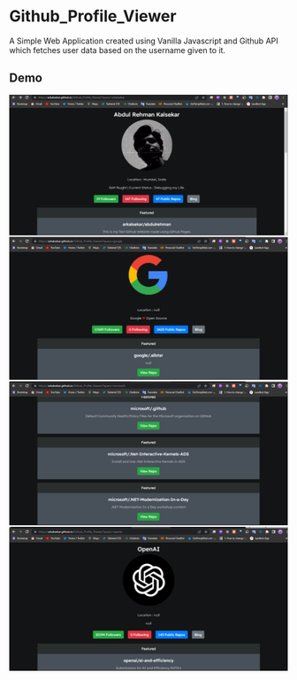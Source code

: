 # Github_Profile_Viewer
A Simple Web Application created using Vanilla Javascript and Github API which fetches user data based on the username given to it.

## Demo 
![Demo](https://raw.githubusercontent.com/arkalsekar/Github_Profile_Viewer/main/images/demo_1.PNG)
![Demo](https://raw.githubusercontent.com/arkalsekar/Github_Profile_Viewer/main/images/demo_2.PNG)
![Demo](https://raw.githubusercontent.com/arkalsekar/Github_Profile_Viewer/main/images/demo_3.PNG)
![Demo](https://raw.githubusercontent.com/arkalsekar/Github_Profile_Viewer/main/images/demo_4.PNG)

